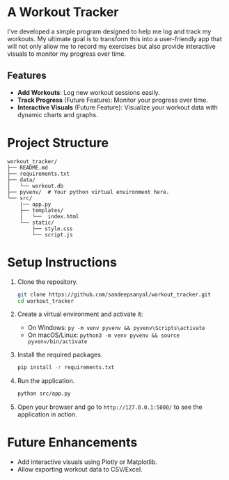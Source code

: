 # A Workout Tracker
I've developed a simple program designed to help me log and track my workouts. My ultimate goal is to transform this into a user-friendly app that will not only allow me to record my exercises but also provide interactive visuals to monitor my progress over time.

## Features
- **Add Workouts**: Log new workout sessions easily.
- **Track Progress** (Future Feature): Monitor your progress over time.
- **Interactive Visuals** (Future Feature): Visualize your workout data with dynamic charts and graphs.

# Project Structure
```
workout_tracker/
├── README.md
├── requirements.txt
├── data/
│   └── workout.db
├── pyvenv/  # Your python virtual environment here.
└── src/
    |── app.py
    ├── templates/
    │   └──  index.html
    └── static/
        ├── style.css
        └── script.js
```

# Setup Instructions
1. Clone the repository.
    ```bash
    git clone https://github.com/sandeepsanyal/workout_tracker.git
    cd workout_tracker
    ```
2. Create a virtual environment and activate it:
   - On Windows: `py -m venv pyvenv && pyvenv\Scripts\activate`
   - On macOS/Linux: `python3 -m venv pyvenv && source pyvenv/bin/activate`

3. Install the required packages.
    ```bash
    pip install -r requirements.txt
    ```
4. Run the application.
    ```bash
    python src/app.py
    ```
5. Open your browser and go to `http://127.0.0.1:5000/` to see the application in action.

# Future Enhancements
- Add interactive visuals using Plotly or Matplotlib.
- Allow exporting workout data to CSV/Excel.

